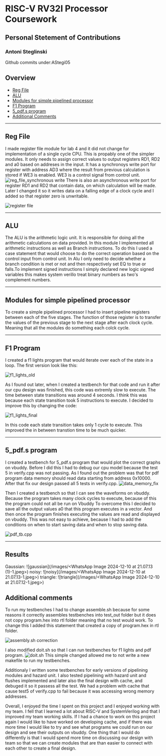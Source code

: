 # RISC-V RV32I Processor Coursework
## Personal Stetement of Contributions
### Antoni Steglinski
Github commits under:AStegi05
## Overview 

- [Reg File](#reg-file)
- [ALU](#alu)
- [Modules for simple pipelined processor](#modules-for-simple-pipelined-processor)
- [F1 Program](#f1-program)
- [5_pdf.s program](#5_pdfs-program)
- [Additional Comments](#additional-comments)
***
## Reg File
I made register file module for lab 4 and it did not change for implementation of a single cycle CPU. This is propably one of the simpler modules. It only needs to assign correct values to output registers RD1, RD2 and a0 based on addreses in the input. It has a synchronoys write port for register with address AD3 where the result from previous calculation is stored if WE3 is enabled. WE3 is a control signal from control unit.
![reg_file_synchronous write](/images/image-6.png)
 There is also an asynchronous write port for register RD1 and RD2 that contain data, on which calculation will be made. Later I changed it so it writes data on a falling edge of a clock cycle and I added so that register zero is unwritable.

![register file](/images/image.png)
***
## ALU
The ALU is the arithmetic logic unit. It is responsible for doing all the arithmetic calculations on data provided. In this module I implemented all arithmetic instructions as well as Branch instructions. To do this I used a case statement that would choose to do the correct operation based on the control input from control unit. In Alu I only need to decide whether a branch condition is met or not and then respectively set EQ to true or falls.To implement signed instructions I simply declared new logic signed variables this makes system verillo treat binary numbers as two's complement numbers.
***
## Modules for simple pipelined processor
To create a simple pipelined processor I had to insert pipeline registers between each of the five stages. The function of those register is to transfer the values of the previous stage to the next stage after each clock cycle. Meaning that all the modules do something each colck cycle.
***
## F1 Program
I created a f1 lights program that would iterate over each of the state in a loop. The first version look like this:

![f1_lights_old](/images/image-2.png)

As I found out later, when I created a testbench for that code and run it after our cpu design was finished, this code was extremly slow to execute. The time between state transitions was around 4 seconds. I think this was because each state transition took 5 instructions to execute.
I decided to improve this by changing the code:

![f1_lights_final](/images/image-3.png)

In this code each state transition takes only 1 cycle to execute. This improved the in between transtion time to be much quicker.
***
## 5_pdf.s program
I created a testbench for 5_pdf.s program that would plot the correct graphs on vbuddy. Before I did this I had to debug our cpu model because the test 5 in verify.cpp was not passing. As I found out the problem was that for pdf program data memory should read data starting from address 0x10000. After that fix our design passed all 5 tests in verify.cpp.
![data_memory_fix](/images/image-4.png)

Then I created a testbench so that I can see the waveforms on vbuddy. Because the program takes many clock cycles to execute, because of this the program could not all be run on Vbuddy To overcome this I decided to save all the output values a0 that this program executes in a vector. And then once the program finishes executing the values are read and displayed on vbuddy. This was not easy to achieve, because I had to add the conditions on when to start saving data and when to stop saving data.

![pdf_tb.cpp](/images/image-5.png)
***
## Results
Gaussian:
![gaussian](/images/<WhatsApp Image 2024-12-10 at 21.07.13 (1)-1.jpeg>)
noisy:
![noisy](/images/<WhatsApp Image 2024-12-10 at 21.07.13-1.jpeg>)
triangle:
![triangle](/images/<WhatsApp Image 2024-12-10 at 21.07.12-1.jpeg>)


## Additional comments
To run my testbenches I had to change assemble.sh because for some reasons it correctly assembles testbenches into test_out folder but it does not copy program.hex into rtl folder meaning that no test would work. To change this I added this statement that created a copy of program.hex in rtl folder.

![assembly.sh correction](/images/image-8.png)

I also modified doit.sh so that I can run testbenches for f1 lights and pdf program.
![doit.sh](/images/image-7.png)
This simple changed allowed me to not write a new makefile to run my testbenches.

Additionaly I written some testbenches for early versions of pipelining modules and hazard unit. I also tested pipelining with hazard unit and flushes implemented and later also the final design with cache, and debuged it so it passess all the test. We had a problem with cache that cause test5 of verify.cpp to fail because it was accessing wrong memory addresses.

Overall, I enjoyed the time I spent on this project and I enjoyed working with my team. I fell that I learned a lot about RISC-V and SystemVerilog and that I improved my team working skills. If I had a chance to work on this project again I would like to have worked on developing cache, and if there was more time I would like to try and see what programs we could run on our design and see their outputs on vbuddy. One thing that I would do differently is that I would spend more time on discussing our design with team so that we can create modules that are than easier to connect with each other to create a final design.
